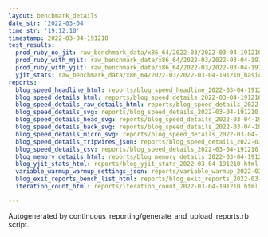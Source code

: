 ```yaml
---
layout: benchmark_details
date_str: '2022-03-04'
time_str: '19:12:10'
timestamp: 2022-03-04-191210
test_results:
  prod_ruby_no_jit: raw_benchmark_data/x86_64/2022-03/2022-03-04-191210_basic_benchmark_prod_ruby_no_jit.json
  prod_ruby_with_mjit: raw_benchmark_data/x86_64/2022-03/2022-03-04-191210_basic_benchmark_prod_ruby_with_mjit.json
  prod_ruby_with_yjit: raw_benchmark_data/x86_64/2022-03/2022-03-04-191210_basic_benchmark_prod_ruby_with_yjit.json
  yjit_stats: raw_benchmark_data/x86_64/2022-03/2022-03-04-191210_basic_benchmark_yjit_stats.json
reports:
  blog_speed_headline_html: reports/blog_speed_headline_2022-03-04-191210.html
  blog_speed_details_html: reports/blog_speed_details_2022-03-04-191210.html
  blog_speed_details_raw_details_html: reports/blog_speed_details_2022-03-04-191210.raw_details.html
  blog_speed_details_svg: reports/blog_speed_details_2022-03-04-191210.svg
  blog_speed_details_head_svg: reports/blog_speed_details_2022-03-04-191210.head.svg
  blog_speed_details_back_svg: reports/blog_speed_details_2022-03-04-191210.back.svg
  blog_speed_details_micro_svg: reports/blog_speed_details_2022-03-04-191210.micro.svg
  blog_speed_details_tripwires_json: reports/blog_speed_details_2022-03-04-191210.tripwires.json
  blog_speed_details_csv: reports/blog_speed_details_2022-03-04-191210.csv
  blog_memory_details_html: reports/blog_memory_details_2022-03-04-191210.html
  blog_yjit_stats_html: reports/blog_yjit_stats_2022-03-04-191210.html
  variable_warmup_warmup_settings_json: reports/variable_warmup_2022-03-04-191210.warmup_settings.json
  blog_exit_reports_bench_list_html: reports/blog_exit_reports_2022-03-04-191210.bench_list.html
  iteration_count_html: reports/iteration_count_2022-03-04-191210.html

---
```

Autogenerated by continuous_reporting/generate_and_upload_reports.rb script.
